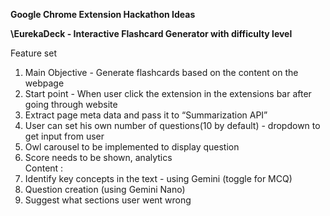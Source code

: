 **Google Chrome Extension Hackathon Ideas**

**\EurekaDeck - Interactive Flashcard Generator with difficulty level**  

Feature set

1. Main Objective \- Generate flashcards based on the content on the webpage  
2. Start point \- When user click the extension in the extensions bar after going through website  
3. Extract page meta data and pass it to “Summarization API”  
4. User can set his own number of questions(10 by default) \- dropdown to get input from user  
5. Owl carousel to be implemented to display question  
6. Score needs to be shown, analytics   
   Content :   
1. Identify key concepts in the text \- using Gemini (toggle for MCQ)  
2. Question creation (using Gemini Nano)  
3. Suggest what sections user went wrong  
     
